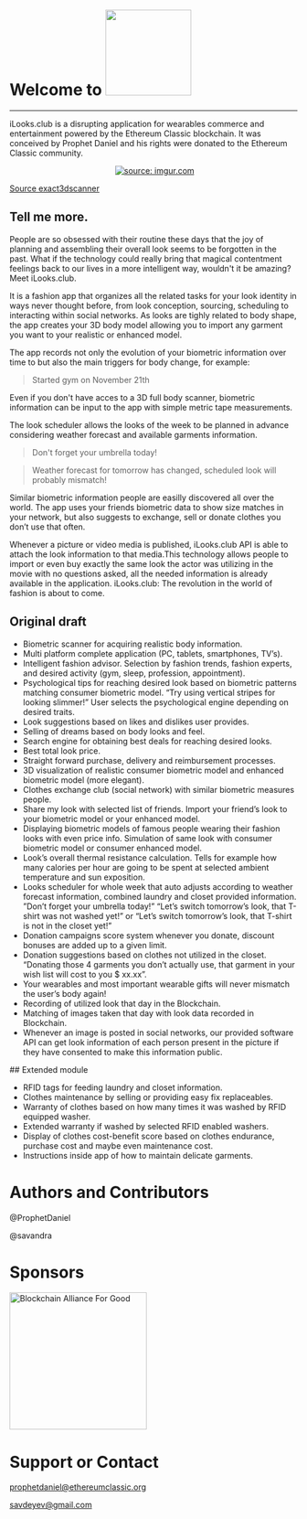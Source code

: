 # Welcome to <img src="http://i.imgur.com/mvUQZfv.png" width="150"/>

___

iLooks.club is a disrupting application for wearables commerce and entertainment powered by the Ethereum Classic blockchain. It was conceived by Prophet Daniel and his rights were donated to the Ethereum Classic community.
<p align="center">
  <a href="http://imgur.com/O0MSa8H"><img src="http://i.imgur.com/O0MSa8H.jpg" title="source: imgur.com" /></a>
</p>

<p align="center"><a href="http://exact3dscanner.com/full-3d-body-scanning/"><p>Source exact3dscanner</p></a></p>

## Tell me more.
People are so obsessed with their routine these days that the joy of planning and assembling their overall look seems to be forgotten in the past. What if the technology could really bring that magical contentment feelings back to our lives in a more intelligent way, wouldn't it be amazing? Meet iLooks.club.

It is a fashion app that organizes all the related tasks for your look identity in ways never thought before, from look conception, sourcing, scheduling to interacting within social networks. As looks are tighly related to body shape, the app creates your 3D body model allowing you to import any garment you want to your realistic or enhanced model.

The app records not only the evolution of your biometric information over time to but also the main triggers for body change, for example: 
>Started gym on November 21th

Even if you don't have acces to a 3D full body scanner, biometric information can be input to the app with simple metric tape measurements.

The look scheduler allows the looks of the week to be planned in advance considering weather forecast and available garments information.

>Don't forget your umbrella today!

>Weather forecast for tomorrow has changed, scheduled look will probably mismatch!

Similar biometric information people are easilly discovered all over the world. The app uses your friends biometric data to show size matches in your network, but also suggests to exchange, sell or donate clothes you don’t use that often.

Whenever a picture or video media is published, iLooks.club API is able to attach the look information to that media.This technology allows people to import or even buy exactly the same look the actor was utilizing in the movie with no questions asked, all the needed information is already available in the application.
iLooks.club: The revolution in the world of fashion is about to come.

## Original draft

<ul>
<li>Biometric scanner for acquiring realistic body information.</li>
<li>Multi platform complete application (PC, tablets, smartphones, TV’s).</li>
<li>Intelligent fashion advisor. Selection by fashion trends, fashion experts, and desired activity (gym, sleep, profession, appointment).</li>
<li>Psychological tips for reaching desired look based on biometric patterns matching consumer biometric model. “Try using vertical stripes for looking slimmer!” User selects the psychological engine depending on desired traits.</li>
<li>Look suggestions based on likes and dislikes user provides.</li>
<li>Selling of dreams based on body looks and feel.</li>
<li>Search engine for obtaining best deals for reaching desired looks.</li>
<li>Best total look price.</li>
<li>Straight forward purchase, delivery and reimbursement processes.</li>
<li>3D visualization of realistic consumer biometric model and enhanced biometric model (more elegant).</li>
<li>Clothes exchange club (social network) with similar biometric measures people.</li>
<li>Share my look with selected list of friends. Import your friend’s look to your biometric model or your enhanced model.</li>
<li>Displaying biometric models of famous people wearing their fashion looks with even price info. Simulation of same look with consumer biometric model or consumer enhanced model.</li>
<li>Look’s overall thermal resistance calculation. Tells for example how many calories per hour are going to be spent at selected ambient temperature and sun exposition.</li>
<li>Looks scheduler for whole week that auto adjusts according to weather forecast information, combined laundry and closet provided information. ”Don’t forget your umbrella today!” “Let’s switch tomorrow’s look, that T-shirt was not washed yet!” or “Let’s switch tomorrow’s look, that T-shirt is not in the closet yet!”</li>
<li>Donation campaigns score system whenever you donate, discount bonuses are added up to a given limit.</li>
<li>Donation suggestions based on clothes not utilized in the closet. “Donating those 4 garments you don’t actually use, that garment in your wish list will cost to you $ xx.xx”.</li>
<li>Your wearables and most important wearable gifts will never mismatch the user’s body again!</li>
<li>Recording of utilized look that day in the Blockchain.</li>
<li>Matching of images taken that day with look data recorded in Blockchain.</li>
<li>Whenever an image is posted in social networks, our provided software API can get look information of each person present in the picture if they have consented to make this information public.</li> 
</ul>
## Extended module
<ul>
<li>RFID tags for feeding laundry and closet information.</li>
<li>Clothes maintenance by selling or providing easy fix replaceables.</li>
<li>Warranty of clothes based on how many times it was washed by RFID equipped washer.</li>
<li>Extended warranty if washed by selected RFID enabled washers.</li>
<li>Display of clothes cost-benefit score based on clothes endurance, purchase cost and maybe even maintenance cost.</li>
<li>Instructions inside app of how to maintain delicate garments.</li>
</ul>

# Authors and Contributors
@ProphetDaniel

@savandra

# Sponsors
<p align="left">
  <a href="http://www.bisgit.org"><img src="http://i.imgur.com/tWwy49k.png" width="240" title="Blockchain Alliance For Good" /></a>
</p>

# Support or Contact
[prophetdaniel@ethereumclassic.org](mailto:prophetdaniel@ethereumclassic.org)

[savdeyev@gmail.com](mailto:savdeyev@gmail.com)
